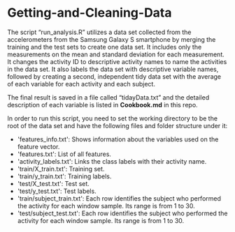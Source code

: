 # Getting-and-Cleaning-Data

The script “run_analysis.R” utilizes a data set collected from the accelerometers from the Samsung Galaxy S smartphone by merging the training and the test sets to create one data set. It includes only the measurements on the mean and standard deviation for each measurement. It changes the activity ID to descriptive activity names to name the activities in the data set. It also labels the data set with descriptive variable names, followed by creating a second, independent tidy data set with the average of each variable for each activity and each subject. 

The final result is saved in a file called “tidayData.txt” and the detailed description of each variable is listed in **Cookbook.md** in this repo.

In order to run this script, you need to set the working directory to be the root of the data set and have the following files and folder structure under it:

* 'features_info.txt': Shows information about the variables used on the feature vector.
* 'features.txt': List of all features.
* 'activity_labels.txt': Links the class labels with their activity name.
* 'train/X_train.txt': Training set.
* 'train/y_train.txt': Training labels.
* 'test/X_test.txt': Test set.
* 'test/y_test.txt': Test labels.
* 'train/subject_train.txt': Each row identifies the subject who performed the activity for each window sample. Its range is from 1 to 30.
* 'test/subject_test.txt': Each row identifies the subject who performed the activity for each window sample. Its range is from 1 to 30.
